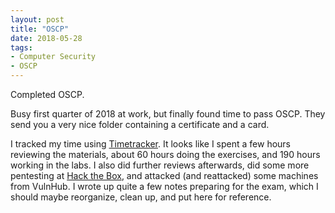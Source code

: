 ```yaml
---
layout: post
title: "OSCP"
date: 2018-05-28
tags:
- Computer Security
- OSCP
---
```


Completed OSCP.

<!--end excerpt-->

Busy first quarter of 2018 at work, but finally found time to pass OSCP. They send you a very nice folder containing a certificate and a card. 

I tracked my time using [Timetracker](http://0xff.net/site/index.php/timetracker/info/). It looks like I spent a few hours reviewing the materials, about 60 hours doing the exercises, and 190 hours working in the labs. I also did further reviews afterwards, did some more pentesting at [Hack the Box](https://www.hackthebox.eu), and attacked (and reattacked) some machines from VulnHub. I wrote up quite a few notes preparing for the exam, which I should maybe reorganize, clean up, and put here for reference.
